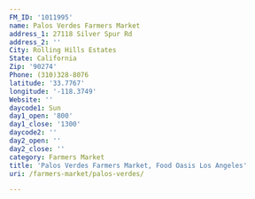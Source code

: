 ```yaml
---
FM_ID: '1011995'
name: Palos Verdes Farmers Market
address_1: 27118 Silver Spur Rd
address_2: ''
City: Rolling Hills Estates
State: California
Zip: '90274'
Phone: (310)328-8076
latitude: '33.7767'
longitude: '-118.3749'
Website: ''
daycode1: Sun
day1_open: '800'
day1_close: '1300'
daycode2: ''
day2_open: ''
day2_close: ''
category: Farmers Market
title: 'Palos Verdes Farmers Market, Food Oasis Los Angeles'
uri: /farmers-market/palos-verdes/

---
```


